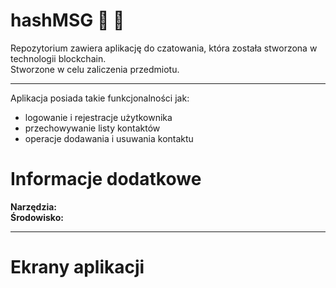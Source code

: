 # hashMSG :busts_in_silhouette: :speech_balloon:
Repozytorium zawiera aplikację do czatowania, która została stworzona w technologii blockchain.   
Stworzone w celu zaliczenia przedmiotu.   
***
Aplikacja posiada takie funkcjonalności jak:
* logowanie i rejestracje użytkownika
* przechowywanie listy kontaktów
* operacje dodawania i usuwania kontaktu   
# Informacje dodatkowe
__Narzędzia:__  
__Środowisko:__  
***
# Ekrany aplikacji
